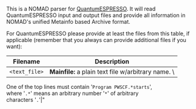 This is a NOMAD parser for [QuantumESPRESSO](http://www.quantum-espresso.org/). It will read QuantumESPRESSO input and
output files and provide all information in NOMAD's unified Metainfo based Archive format.

For QuantumESPRESSO please provide at least the files from this table, if applicable
(remember that you always can provide additional files if you want):

|Filename| Description|
|---|---|
|`<text_file>`|**Mainfile:** a plain text file w/arbitrary name. \
One of the top lines must contain '`Program PWSCF.*starts`', \
where '`.*`' means an arbitrary number '`*`' of arbitrary \
characters '`.`'|"
